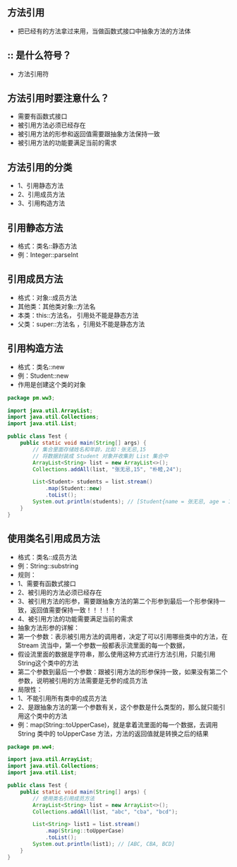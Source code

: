 ## 方法引用
* 把已经有的方法拿过来用，当做函数式接口中抽象方法的方法体

## :: 是什么符号？
* 方法引用符

## 方法引用时要注意什么？
* 需要有函数式接口
* 被引用方法必须已经存在
* 被引用方法的形参和返回值需要跟抽象方法保持一致
* 被引用方法的功能要满足当前的需求

## 方法引用的分类
* 1、引用静态方法
* 2、引用成员方法
* 3、引用构造方法

## 引用静态方法
* 格式：类名::静态方法
* 例：Integer::parseInt

## 引用成员方法
* 格式：对象::成员方法
* 其他类：其他类对象::方法名
* 本类：this::方法名， 引用处不能是静态方法
* 父类：super::方法名 ，引用处不能是静态方法

## 引用构造方法
* 格式：类名::new
* 例：Student::new
* 作用是创建这个类的对象
```java
package pm.ww3;

import java.util.ArrayList;
import java.util.Collections;
import java.util.List;

public class Test {
    public static void main(String[] args) {
        // 集合里面存储姓名和年龄，比如：张无忌,15
        // 将数据封装成 Student 对象并收集到 List 集合中
        ArrayList<String> list = new ArrayList<>();
        Collections.addAll(list, "张无忌,15", "朴睦,24");

        List<Student> students = list.stream()
            .map(Student::new)
            .toList();
        System.out.println(students); // [Student{name = 张无忌, age = 15}, Student{name = 朴睦, age = 24}]
    }
}
```

## 使用类名引用成员方法
* 格式：类名::成员方法
* 例：String::substring
* 规则：
* 1、需要有函数式接口
* 2、被引用的方法必须已经存在
* 3、被引用方法的形参，需要跟抽象方法的第二个形参到最后一个形参保持一致，返回值需要保持一致！！！！！
* 4、被引用方法的功能需要满足当前的需求
* 抽象方法形参的详解：
* 第一个参数：表示被引用方法的调用者，决定了可以引用哪些类中的方法，在 Stream 流当中，第一个参数一般都表示流里面的每一个数据，
* 假设流里面的数据是字符串，那么使用这种方式进行方法引用，只能引用String这个类中的方法
* 第二个参数到最后一个参数：跟被引用方法的形参保持一致，如果没有第二个参数，说明被引用的方法需要是无参的成员方法
* 局限性：
* 1、不能引用所有类中的成员方法
* 2、是跟抽象方法的第一个参数有关，这个参数是什么类型的，那么就只能引用这个类中的方法
* 例：map(String::toUpperCase)，就是拿着流里面的每一个数据，去调用 String 类中的 toUpperCase 方法，方法的返回值就是转换之后的结果
```java
package pm.ww4;

import java.util.ArrayList;
import java.util.Collections;
import java.util.List;

public class Test {
    public static void main(String[] args) {
        // 使用类名引用成员方法
        ArrayList<String> list = new ArrayList<>();
        Collections.addAll(list, "abc", "cba", "bcd");

        List<String> list1 = list.stream()
            .map(String::toUpperCase)
            .toList();
        System.out.println(list1); // [ABC, CBA, BCD]
    }
}
```